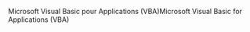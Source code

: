 <span data-ttu-id="e2f32-101">Microsoft Visual Basic pour Applications (VBA)</span><span class="sxs-lookup"><span data-stu-id="e2f32-101">Microsoft Visual Basic for Applications (VBA)</span></span>